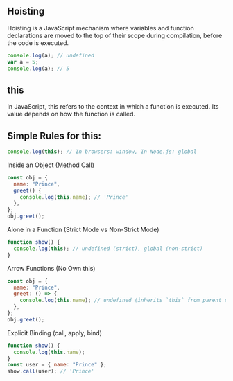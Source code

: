 ## Hoisting

Hoisting is a JavaScript mechanism where variables and function declarations are moved to the top of their scope during compilation, before the code is executed.

```js
console.log(a); // undefined
var a = 5;
console.log(a); // 5
```

## this

In JavaScript, this refers to the context in which a function is executed. Its value depends on how the function is called.

## Simple Rules for this:

```js
console.log(this); // In browsers: window, In Node.js: global
```

Inside an Object (Method Call)

```js
const obj = {
  name: "Prince",
  greet() {
    console.log(this.name); // 'Prince'
  },
};
obj.greet();
```

Alone in a Function (Strict Mode vs Non-Strict Mode)

```js
function show() {
  console.log(this); // undefined (strict), global (non-strict)
}
```

Arrow Functions (No Own this)

```js
const obj = {
  name: "Prince",
  greet: () => {
    console.log(this.name); // undefined (inherits `this` from parent scope)
  },
};
obj.greet();
```

Explicit Binding (call, apply, bind)

```js
function show() {
  console.log(this.name);
}
const user = { name: "Prince" };
show.call(user); // 'Prince'
```
